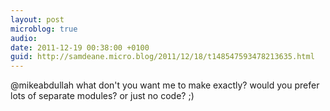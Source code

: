```yaml
---
layout: post
microblog: true
audio: 
date: 2011-12-19 00:38:00 +0100
guid: http://samdeane.micro.blog/2011/12/18/t148547593478213635.html
---
```

@mikeabdullah what don't you want me to make exactly? would you prefer lots of separate modules? or just no code? ;)
